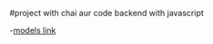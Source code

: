 #project with chai aur code
backend with javascript


-[models link](https://app.eraser.io/workspace/YtPqZ1VogxGy1jzIDkzj)
